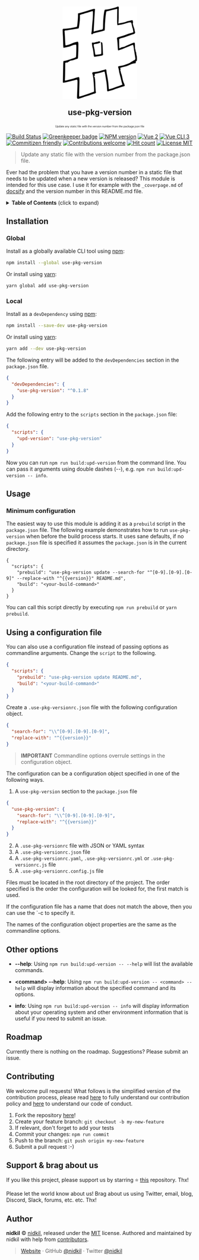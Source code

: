 <p align="center">
  <img src="./images/hash-tag-logo.png" alt="use-pkg-version logo" width="200"/>
</p>
<p align="center" style="font-size: 1.5em"><b>use-pkg-version</b></p>
<p align="center" style="font-size: 0.5em">Update any static file with the version number from the package.json file</p>

[![Build Status](https://travis-ci.org/nidkil/use-pkg-version.svg?branch=master)](https://travis-ci.org/nidkil/use-pkg-version)
[![Greenkeeper badge](https://badges.greenkeeper.io/nidkil/use-pkg-version.svg)](https://greenkeeper.io/)
[![NPM version](https://img.shields.io/npm/v/use-pkg-version.svg)](https://www.npmjs.com/package/use-pkg-version)
[![Vue 2](https://img.shields.io/badge/vue-2.x-brightgreen.svg)](https://vuejs.org/)
[![Vue CLI 3](https://img.shields.io/badge/vue%20cli-3-brightgreen.svg)](https://cli.vuejs.org/)
[![Commitizen friendly](https://img.shields.io/badge/commitizen-friendly-brightgreen.svg)](http://commitizen.github.io/cz-cli/)
[![Contributions welcome](https://img.shields.io/badge/contributions-welcome-brightgreen.svg?style=flat)](https://github.com/nidkil/use-pkg-version#readme)
[![Hit count](http://hits.dwyl.com/nidkil/vue-test-plugin.svg)](http://hits.dwyl.com/dwyl/start-here)
[![License MIT](https://img.shields.io/badge/license-mit-yellow.svg)](https://opensource.org/licenses/MIT)

> Update any static file with the version number from the package.json file.

Ever had the problem that you have a version number in a static file that needs to be updated when a new version is released? This module is intended for this use case. I use it for example with the `_coverpage.md` of [docsify](https://github.com/docsifyjs/docsify) and the version number in this README.md file.

<details>
 <summary><strong>Table of Contents</strong> (click to expand)</summary>

<!-- toc -->

- [Installation](#installation)
- [Usage](#usage)
- [Using a configuration file](#using-a-configuration-file)
- [Other options](#other-options)
- [Roadmap](#roadmap)
- [Contributing](#contributing)
- [Support & brag about us](#support--brag-about-us)
- [Author](#author)

<!-- tocstop -->

</details>

## Installation

### Global

Install as a globally available CLI tool using [npm](https://www.npmjs.com/):

```bash
npm install --global use-pkg-version
```

Or install using [yarn](https://yarnpkg.com):

```bash
yarn global add use-pkg-version
```

### Local

Install as a `devDependency` using [npm](https://www.npmjs.com/):

```bash
npm install --save-dev use-pkg-version
```

Or install using [yarn](https://yarnpkg.com):

```bash
yarn add --dev use-pkg-version
```

The following entry will be added to the `devDependencies` section in the `package.json` file.

```json
{
  "devDependencies": {
    "use-pkg-version": "^0.1.8"
  }
}
```

Add the following entry to the `scripts` section in the `package.json` file:

```json
{
  "scripts": {
    "upd-version": "use-pkg-version"
  }
}
```

Now you can run `npm run build:upd-version` from the command line. You can pass it arguments using double dashes (--), e.g. `npm run build:upd-version -- info`.

## Usage

### Minimum configuration

The easiest way to use this module is adding it as a `prebuild` script in the `package.json` file. The following example demonstrates how to run `use-pkg-version` when before the build process starts. It uses sane defaults, if no `package.json` file is specified it assumes the `package.json` is in the current directory.

```
{
  "scripts": {
    "prebuild": "use-pkg-version update --search-for "^[0-9].[0-9].[0-9]" --replace-with "^{{version}}" README.md",
    "build": "<your-build-command>"
  }
}
```

You can call this script directly by executing `npm run prebuild` or `yarn prebuild`.

## Using a configuration file

You can also use a configuration file instead of passing options as commandline arguments. Change the `script` to the following.

```json
{
  "scripts": {
    "prebuild": "use-pkg-version update README.md",
    "build": "<your-build-command>"
  }
}
```

Create a `.use-pkg-versionrc.json` file with the following configuration object.

```json
{
  "search-for": "\\^[0-9].[0-9].[0-9]",
  "replace-with": "^{{version}}"
}
```

> **IMPORTANT** Commandline options overrule settings in the configuration object.

The configuration can be a configuration object specified in one of the following ways.

1. A `use-pkg-version` section to the `package.json` file

  ```json
  {
    "use-pkg-version": {
      "search-for": "\\^[0-9].[0-9].[0-9]",
      "replace-with": "^{{version}}"
    }
  }
  ```

2. A `.use-pkg-versionrc` file with JSON or YAML syntax
3. A `.use-pkg-versionrc.json` file
4. A `.use-pkg-versionrc.yaml`, `.use-pkg-versionrc.yml` or `.use-pkg-versionrc.js` file
5. A `.use-pkg-versionrc.config.js` file

Files must be located in the root directory of the project. The order specified is the order the configuration will be looked for, the first match is used.

If the configuration file has a name that does not match the above, then you can use the `-c <config-filename> to specify it.

The names of the configuration object properties are the same as the commandline options.

## Other options

- **--help**: Using `npm run build:upd-version -- --help` will list the available commands.

- **\<command\> --help**: Using `npm run build:upd-version -- <command> --help` will display information about the specified command and its options.

- **info**: Using `npm run build:upd-version -- info` will display information about your operating system and other environment information that is useful if you need to submit an issue.

## Roadmap

Currently there is nothing on the roadmap. Suggestions? Please submit an issue.

## Contributing

We welcome pull requests! What follows is the simplified version of the contribution process, please read [here](./CONTRIBUTING.md) to fully understand our contribution policy and [here](./CODE-OF-CONDUCT.md) to understand our code of conduct.

1. Fork the repository [here](https://github.com/nidkil/use-pkg-version)!
2. Create your feature branch: `git checkout -b my-new-feature`
3. If relevant, don't forget to add your tests
4. Commit your changes: `npm run commit`
5. Push to the branch: `git push origin my-new-feature`
6. Submit a pull request :-)

## Support & brag about us

If you like this project, please support us by starring ⭐ [this](https://github.com/nidkil/use-pkg-version) repository. Thx!

Please let the world know about us! Brag about us using Twitter, email, blog, Discord, Slack, forums, etc. etc. Thx!

## Author

**nidkil** © [nidkil](https://github.com/nidkil), released under the [MIT](LICENSE.md) license.
Authored and maintained by nidkil with help from [contributors](https://github.com/nidkil/use-pkg-version/contributors).

> [Website](https://github.com/nidkil) · GitHub [@nidkil](https://github.com/nidkil) · Twitter [@nidkil](https://twitter.com/nidkil)
